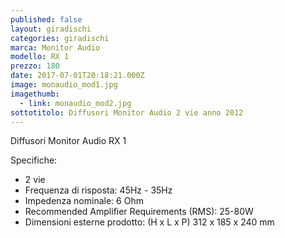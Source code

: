 ```yaml
---
published: false
layout: giradischi
categories: giradischi
marca: Monitor Audio
modello: RX 1
prezzo: 180
date: 2017-07-01T20:18:21.000Z
image: monaudio_mod1.jpg
imagethumb:
  - link: monaudio_mod2.jpg
sottotitolo: Diffusori Monitor Audio 2 vie anno 2012
---
```

Diffusori Monitor Audio RX 1

Specifiche:
- 2 vie
- Frequenza di risposta: 45Hz - 35Hz
- Impedenza nominale: 6 Ohm
- Recommended Amplifier Requirements (RMS): 25-80W
- Dimensioni esterne prodotto:  (H x L x P) 312 x 185 x 240 mm
